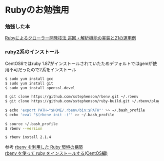 Rubyのお勉強用
=====

### 勉強した本
[Rubyによるクローラー開発技法 巡回・解析機能の実装と21の運用例](http://www.amazon.co.jp/gp/product/4797380357?ie=UTF8&camp=1207&creative=8411&creativeASIN=4797380357&linkCode=shr&tag=senyoltw-22&qid=1415776561&sr=8-1&keywords=ruby+%E3%82%AF%E3%83%AD%E3%83%BC%E3%83%A9%E3%83%BC)

### ruby2系のインストール
CentOS6ではruby 1.87がインストールされていたためデフォルトではgemが使用不可だったので2系をインストール

```bash
$ sudo yum install gcc
$ sudo yum install git
$ sudo yum install openssl-devel

$ git clone https://github.com/sstephenson/rbenv.git ~/.rbenv
$ git clone https://github.com/sstephenson/ruby-build.git ~/.rbenv/plugins/ruby-build
 
$ echo 'export PATH="$HOME/.rbenv/bin:$PATH"' >> ~/.bash_profile
$ echo 'eval "$(rbenv init -)"' >> ~/.bash_profile
 
$ source ~/.bash_profile
$ rbenv --version

$ rbenv install 2.1.4
```
参考
[rbenv を利用した Ruby 環境の構築](http://dev.classmethod.jp/server-side/language/build-ruby-environment-by-rbenv/)  
[rbenv を使って ruby をインストールする(CentOS編)](http://qiita.com/inouet/items/478f4228dbbcd442bfe8)

